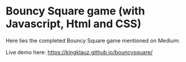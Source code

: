 # Bouncy Square game (with Javascript, Html and CSS)

Here lies the completed Bouncy Square game mentioned on Medium:

Live demo here: https://kingklauz.github.io/bouncysquare/
